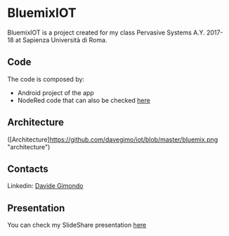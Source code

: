 # BluemixIOT

BluemixIOT is a project created for my class Pervasive Systems A.Y. 2017-18 at Sapienza Università di Roma.

## Code
The code is composed by:
+ Android project of the app
+ NodeRed code that can also be checked [here](https://davegimo.eu-gb.mybluemix.net/red/#flow/3bb8b7a2.ee20f8)


## Architecture
 ([Architecture]https://github.com/davegimo/iot/blob/master/bluemix.png "architecture")


## Contacts
Linkedin: [Davide Gimondo](https://www.linkedin.com/in/davegimo/)


## Presentation
You can check my SlideShare presentation [here](https://www.slideshare.net/DavideGimondo/ibm-watson-iot)
